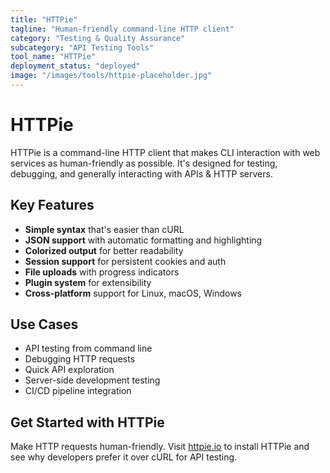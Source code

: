 ```yaml
---
title: "HTTPie"
tagline: "Human-friendly command-line HTTP client"
category: "Testing & Quality Assurance"
subcategory: "API Testing Tools"
tool_name: "HTTPie"
deployment_status: "deployed"
image: "/images/tools/httpie-placeholder.jpg"
---
```


# HTTPie

HTTPie is a command-line HTTP client that makes CLI interaction with web services as human-friendly as possible. It's designed for testing, debugging, and generally interacting with APIs & HTTP servers.

## Key Features

- **Simple syntax** that's easier than cURL
- **JSON support** with automatic formatting and highlighting
- **Colorized output** for better readability
- **Session support** for persistent cookies and auth
- **File uploads** with progress indicators
- **Plugin system** for extensibility
- **Cross-platform** support for Linux, macOS, Windows

## Use Cases

- API testing from command line
- Debugging HTTP requests
- Quick API exploration
- Server-side development testing
- CI/CD pipeline integration

## Get Started with HTTPie

Make HTTP requests human-friendly. Visit [httpie.io](https://httpie.io) to install HTTPie and see why developers prefer it over cURL for API testing.
